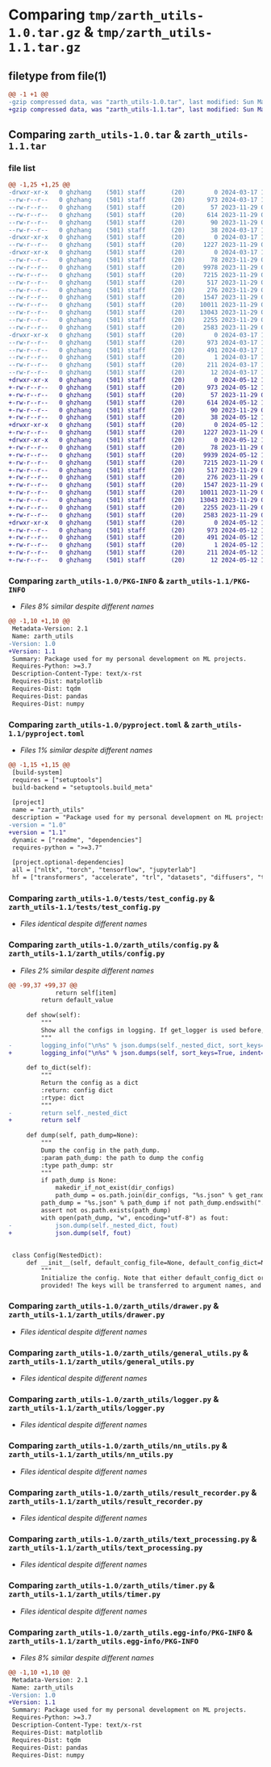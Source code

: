 # Comparing `tmp/zarth_utils-1.0.tar.gz` & `tmp/zarth_utils-1.1.tar.gz`

## filetype from file(1)

```diff
@@ -1 +1 @@
-gzip compressed data, was "zarth_utils-1.0.tar", last modified: Sun Mar 17 18:37:54 2024, max compression
+gzip compressed data, was "zarth_utils-1.1.tar", last modified: Sun May 12 15:18:13 2024, max compression
```

## Comparing `zarth_utils-1.0.tar` & `zarth_utils-1.1.tar`

### file list

```diff
@@ -1,25 +1,25 @@
-drwxr-xr-x   0 ghzhang    (501) staff       (20)        0 2024-03-17 18:37:54.117778 zarth_utils-1.0/
--rw-r--r--   0 ghzhang    (501) staff       (20)      973 2024-03-17 18:37:54.117579 zarth_utils-1.0/PKG-INFO
--rw-r--r--   0 ghzhang    (501) staff       (20)       57 2023-11-29 00:34:14.000000 zarth_utils-1.0/README.md
--rw-r--r--   0 ghzhang    (501) staff       (20)      614 2023-11-29 00:36:15.000000 zarth_utils-1.0/pyproject.toml
--rw-r--r--   0 ghzhang    (501) staff       (20)       90 2023-11-29 00:34:14.000000 zarth_utils-1.0/requirements.txt
--rw-r--r--   0 ghzhang    (501) staff       (20)       38 2024-03-17 18:37:54.117850 zarth_utils-1.0/setup.cfg
-drwxr-xr-x   0 ghzhang    (501) staff       (20)        0 2024-03-17 18:37:54.113714 zarth_utils-1.0/tests/
--rw-r--r--   0 ghzhang    (501) staff       (20)     1227 2023-11-29 00:35:23.000000 zarth_utils-1.0/tests/test_config.py
-drwxr-xr-x   0 ghzhang    (501) staff       (20)        0 2024-03-17 18:37:54.116062 zarth_utils-1.0/zarth_utils/
--rw-r--r--   0 ghzhang    (501) staff       (20)       78 2023-11-29 00:34:14.000000 zarth_utils-1.0/zarth_utils/__init__.py
--rw-r--r--   0 ghzhang    (501) staff       (20)     9978 2023-11-29 00:35:23.000000 zarth_utils-1.0/zarth_utils/config.py
--rw-r--r--   0 ghzhang    (501) staff       (20)     7215 2023-11-29 00:34:14.000000 zarth_utils-1.0/zarth_utils/drawer.py
--rw-r--r--   0 ghzhang    (501) staff       (20)      517 2023-11-29 00:34:14.000000 zarth_utils-1.0/zarth_utils/general_utils.py
--rw-r--r--   0 ghzhang    (501) staff       (20)      276 2023-11-29 00:34:14.000000 zarth_utils-1.0/zarth_utils/jupyter_utils.py
--rw-r--r--   0 ghzhang    (501) staff       (20)     1547 2023-11-29 00:34:14.000000 zarth_utils-1.0/zarth_utils/logger.py
--rw-r--r--   0 ghzhang    (501) staff       (20)    10011 2023-11-29 00:35:23.000000 zarth_utils-1.0/zarth_utils/nn_utils.py
--rw-r--r--   0 ghzhang    (501) staff       (20)    13043 2023-11-29 00:34:14.000000 zarth_utils-1.0/zarth_utils/result_recorder.py
--rw-r--r--   0 ghzhang    (501) staff       (20)     2255 2023-11-29 00:34:14.000000 zarth_utils-1.0/zarth_utils/text_processing.py
--rw-r--r--   0 ghzhang    (501) staff       (20)     2583 2023-11-29 00:34:14.000000 zarth_utils-1.0/zarth_utils/timer.py
-drwxr-xr-x   0 ghzhang    (501) staff       (20)        0 2024-03-17 18:37:54.116817 zarth_utils-1.0/zarth_utils.egg-info/
--rw-r--r--   0 ghzhang    (501) staff       (20)      973 2024-03-17 18:37:54.000000 zarth_utils-1.0/zarth_utils.egg-info/PKG-INFO
--rw-r--r--   0 ghzhang    (501) staff       (20)      491 2024-03-17 18:37:54.000000 zarth_utils-1.0/zarth_utils.egg-info/SOURCES.txt
--rw-r--r--   0 ghzhang    (501) staff       (20)        1 2024-03-17 18:37:54.000000 zarth_utils-1.0/zarth_utils.egg-info/dependency_links.txt
--rw-r--r--   0 ghzhang    (501) staff       (20)      211 2024-03-17 18:37:54.000000 zarth_utils-1.0/zarth_utils.egg-info/requires.txt
--rw-r--r--   0 ghzhang    (501) staff       (20)       12 2024-03-17 18:37:54.000000 zarth_utils-1.0/zarth_utils.egg-info/top_level.txt
+drwxr-xr-x   0 ghzhang    (501) staff       (20)        0 2024-05-12 15:18:13.871268 zarth_utils-1.1/
+-rw-r--r--   0 ghzhang    (501) staff       (20)      973 2024-05-12 15:18:13.871041 zarth_utils-1.1/PKG-INFO
+-rw-r--r--   0 ghzhang    (501) staff       (20)       57 2023-11-29 00:34:14.000000 zarth_utils-1.1/README.md
+-rw-r--r--   0 ghzhang    (501) staff       (20)      614 2024-05-12 15:12:05.000000 zarth_utils-1.1/pyproject.toml
+-rw-r--r--   0 ghzhang    (501) staff       (20)       90 2023-11-29 00:34:14.000000 zarth_utils-1.1/requirements.txt
+-rw-r--r--   0 ghzhang    (501) staff       (20)       38 2024-05-12 15:18:13.871322 zarth_utils-1.1/setup.cfg
+drwxr-xr-x   0 ghzhang    (501) staff       (20)        0 2024-05-12 15:18:13.866597 zarth_utils-1.1/tests/
+-rw-r--r--   0 ghzhang    (501) staff       (20)     1227 2023-11-29 00:35:23.000000 zarth_utils-1.1/tests/test_config.py
+drwxr-xr-x   0 ghzhang    (501) staff       (20)        0 2024-05-12 15:18:13.869183 zarth_utils-1.1/zarth_utils/
+-rw-r--r--   0 ghzhang    (501) staff       (20)       78 2023-11-29 00:34:14.000000 zarth_utils-1.1/zarth_utils/__init__.py
+-rw-r--r--   0 ghzhang    (501) staff       (20)     9939 2024-05-12 15:11:46.000000 zarth_utils-1.1/zarth_utils/config.py
+-rw-r--r--   0 ghzhang    (501) staff       (20)     7215 2023-11-29 00:34:14.000000 zarth_utils-1.1/zarth_utils/drawer.py
+-rw-r--r--   0 ghzhang    (501) staff       (20)      517 2023-11-29 00:34:14.000000 zarth_utils-1.1/zarth_utils/general_utils.py
+-rw-r--r--   0 ghzhang    (501) staff       (20)      276 2023-11-29 00:34:14.000000 zarth_utils-1.1/zarth_utils/jupyter_utils.py
+-rw-r--r--   0 ghzhang    (501) staff       (20)     1547 2023-11-29 00:34:14.000000 zarth_utils-1.1/zarth_utils/logger.py
+-rw-r--r--   0 ghzhang    (501) staff       (20)    10011 2023-11-29 00:35:23.000000 zarth_utils-1.1/zarth_utils/nn_utils.py
+-rw-r--r--   0 ghzhang    (501) staff       (20)    13043 2023-11-29 00:34:14.000000 zarth_utils-1.1/zarth_utils/result_recorder.py
+-rw-r--r--   0 ghzhang    (501) staff       (20)     2255 2023-11-29 00:34:14.000000 zarth_utils-1.1/zarth_utils/text_processing.py
+-rw-r--r--   0 ghzhang    (501) staff       (20)     2583 2023-11-29 00:34:14.000000 zarth_utils-1.1/zarth_utils/timer.py
+drwxr-xr-x   0 ghzhang    (501) staff       (20)        0 2024-05-12 15:18:13.870072 zarth_utils-1.1/zarth_utils.egg-info/
+-rw-r--r--   0 ghzhang    (501) staff       (20)      973 2024-05-12 15:18:13.000000 zarth_utils-1.1/zarth_utils.egg-info/PKG-INFO
+-rw-r--r--   0 ghzhang    (501) staff       (20)      491 2024-05-12 15:18:13.000000 zarth_utils-1.1/zarth_utils.egg-info/SOURCES.txt
+-rw-r--r--   0 ghzhang    (501) staff       (20)        1 2024-05-12 15:18:13.000000 zarth_utils-1.1/zarth_utils.egg-info/dependency_links.txt
+-rw-r--r--   0 ghzhang    (501) staff       (20)      211 2024-05-12 15:18:13.000000 zarth_utils-1.1/zarth_utils.egg-info/requires.txt
+-rw-r--r--   0 ghzhang    (501) staff       (20)       12 2024-05-12 15:18:13.000000 zarth_utils-1.1/zarth_utils.egg-info/top_level.txt
```

### Comparing `zarth_utils-1.0/PKG-INFO` & `zarth_utils-1.1/PKG-INFO`

 * *Files 8% similar despite different names*

```diff
@@ -1,10 +1,10 @@
 Metadata-Version: 2.1
 Name: zarth_utils
-Version: 1.0
+Version: 1.1
 Summary: Package used for my personal development on ML projects.
 Requires-Python: >=3.7
 Description-Content-Type: text/x-rst
 Requires-Dist: matplotlib
 Requires-Dist: tqdm
 Requires-Dist: pandas
 Requires-Dist: numpy
```

### Comparing `zarth_utils-1.0/pyproject.toml` & `zarth_utils-1.1/pyproject.toml`

 * *Files 1% similar despite different names*

```diff
@@ -1,15 +1,15 @@
 [build-system]
 requires = ["setuptools"]
 build-backend = "setuptools.build_meta"
 
 [project]
 name = "zarth_utils"
 description = "Package used for my personal development on ML projects."
-version = "1.0"
+version = "1.1"
 dynamic = ["readme", "dependencies"]
 requires-python = ">=3.7"
 
 [project.optional-dependencies]
 all = ["nltk", "torch", "tensorflow", "jupyterlab"]
 hf = ["transformers", "accelerate", "trl", "datasets", "diffusers", "tokenizers", "huggingface_hub"]
```

### Comparing `zarth_utils-1.0/tests/test_config.py` & `zarth_utils-1.1/tests/test_config.py`

 * *Files identical despite different names*

### Comparing `zarth_utils-1.0/zarth_utils/config.py` & `zarth_utils-1.1/zarth_utils/config.py`

 * *Files 2% similar despite different names*

```diff
@@ -99,37 +99,37 @@
             return self[item]
         return default_value
 
     def show(self):
         """
         Show all the configs in logging. If get_logger is used before, then the outputs will also be in the log file.
         """
-        logging_info("\n%s" % json.dumps(self._nested_dict, sort_keys=True, indent=4, separators=(',', ': ')))
+        logging_info("\n%s" % json.dumps(self, sort_keys=True, indent=4, separators=(',', ': ')))
 
     def to_dict(self):
         """
         Return the config as a dict
         :return: config dict
         :rtype: dict
         """
-        return self._nested_dict
+        return self
 
     def dump(self, path_dump=None):
         """
         Dump the config in the path_dump.
         :param path_dump: the path to dump the config
         :type path_dump: str
         """
         if path_dump is None:
             makedir_if_not_exist(dir_configs)
             path_dump = os.path.join(dir_configs, "%s.json" % get_random_time_stamp())
         path_dump = "%s.json" % path_dump if not path_dump.endswith(".json") else path_dump
         assert not os.path.exists(path_dump)
         with open(path_dump, "w", encoding="utf-8") as fout:
-            json.dump(self._nested_dict, fout)
+            json.dump(self, fout)
 
 
 class Config(NestedDict):
     def __init__(self, default_config_file=None, default_config_dict=None, use_argparse=True, use_wandb=False):
         """
         Initialize the config. Note that either default_config_dict or default_config_file in json format must be
         provided! The keys will be transferred to argument names, and the type will be automatically detected. The
```

### Comparing `zarth_utils-1.0/zarth_utils/drawer.py` & `zarth_utils-1.1/zarth_utils/drawer.py`

 * *Files identical despite different names*

### Comparing `zarth_utils-1.0/zarth_utils/general_utils.py` & `zarth_utils-1.1/zarth_utils/general_utils.py`

 * *Files identical despite different names*

### Comparing `zarth_utils-1.0/zarth_utils/logger.py` & `zarth_utils-1.1/zarth_utils/logger.py`

 * *Files identical despite different names*

### Comparing `zarth_utils-1.0/zarth_utils/nn_utils.py` & `zarth_utils-1.1/zarth_utils/nn_utils.py`

 * *Files identical despite different names*

### Comparing `zarth_utils-1.0/zarth_utils/result_recorder.py` & `zarth_utils-1.1/zarth_utils/result_recorder.py`

 * *Files identical despite different names*

### Comparing `zarth_utils-1.0/zarth_utils/text_processing.py` & `zarth_utils-1.1/zarth_utils/text_processing.py`

 * *Files identical despite different names*

### Comparing `zarth_utils-1.0/zarth_utils/timer.py` & `zarth_utils-1.1/zarth_utils/timer.py`

 * *Files identical despite different names*

### Comparing `zarth_utils-1.0/zarth_utils.egg-info/PKG-INFO` & `zarth_utils-1.1/zarth_utils.egg-info/PKG-INFO`

 * *Files 8% similar despite different names*

```diff
@@ -1,10 +1,10 @@
 Metadata-Version: 2.1
 Name: zarth_utils
-Version: 1.0
+Version: 1.1
 Summary: Package used for my personal development on ML projects.
 Requires-Python: >=3.7
 Description-Content-Type: text/x-rst
 Requires-Dist: matplotlib
 Requires-Dist: tqdm
 Requires-Dist: pandas
 Requires-Dist: numpy
```

